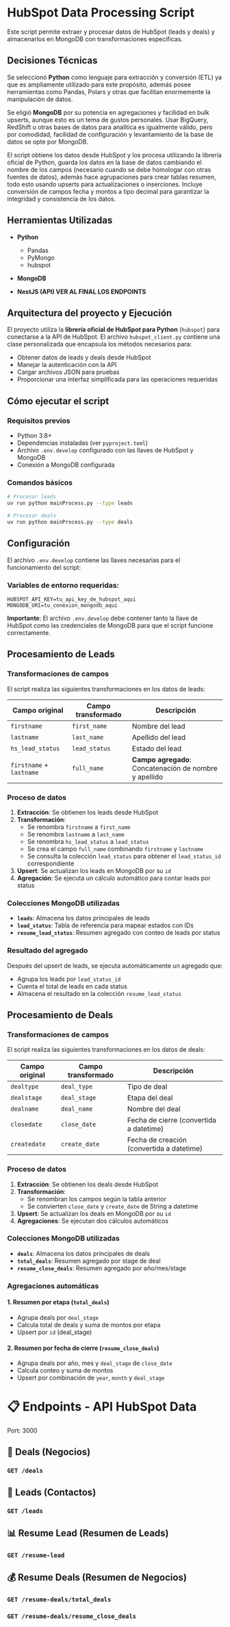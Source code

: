 # HubSpot Data Processing Script

Este script permite extraer y procesar datos de HubSpot (leads y deals) y almacenarlos en MongoDB con transformaciones específicas.

## Decisiones Técnicas

Se seleccionó **Python** como lenguaje para extracción y conversión (ETL) ya que es ampliamente utilizado para este propósito, además posee herramientas como Pandas, Polars y otras que facilitan enormemente la manipulación de datos.

Se eligió **MongoDB** por su potencia en agregaciones y facilidad en bulk upserts, aunque esto es un tema de gustos personales. Usar BigQuery, RedShift u otras bases de datos para analítica es igualmente válido, pero por comodidad, facilidad de configuración y levantamiento de la base de datos se opte por MongoDB.

El script obtiene los datos desde HubSpot y los procesa utilizando la librería oficial de Python, guarda los datos en la base de datos cambiando el nombre de los campos (necesario cuando se debe homologar con otras fuentes de datos), además hace agrupaciones para crear tablas resumen, todo esto usando upserts para actualizaciones o inserciones. Incluye conversión de campos fecha y montos a tipo decimal para garantizar la integridad y consistencia de los datos.

## Herramientas Utilizadas

- **Python**

  - Pandas
  - PyMongo
  - hubspot
- **MongoDB**
- **NestJS (API) VER AL FINAL LOS ENDPOINTS**

## Arquitectura del proyecto y Ejecución

El proyecto utiliza la **librería oficial de HubSpot para Python** (`hubspot`) para conectarse a la API de HubSpot. El archivo `hubspot_client.py` contiene una clase personalizada que encapsula los métodos necesarios para:

- Obtener datos de leads y deals desde HubSpot
- Manejar la autenticación con la API
- Cargar archivos JSON para pruebas
- Proporcionar una interfaz simplificada para las operaciones requeridas

## Cómo ejecutar el script

### Requisitos previos

- Python 3.8+
- Dependencias instaladas (ver `pyproject.toml`)
- Archivo `.env.develop` configurado con las llaves de HubSpot y MongoDB
- Conexión a MongoDB configurada

### Comandos básicos

```bash
# Procesar leads
uv run python mainProcess.py --type leads

# Procesar deals
uv run python mainProcess.py --type deals
```

## Configuración

El archivo `.env.develop` contiene las llaves necesarias para el funcionamiento del script:

### Variables de entorno requeridas:

```
HUBSPOT_API_KEY=tu_api_key_de_hubspot_aqui
MONGODB_URI=tu_conexion_mongodb_aqui

```

**Importante**: El archivo `.env.develop` debe contener tanto la llave de HubSpot como las credenciales de MongoDB para que el script funcione correctamente.

## Procesamiento de Leads

### Transformaciones de campos

El script realiza las siguientes transformaciones en los datos de leads:

| Campo original               | Campo transformado | Descripción                                                  |
| ---------------------------- | ------------------ | ------------------------------------------------------------- |
| `firstname`                | `first_name`     | Nombre del lead                                               |
| `lastname`                 | `last_name`      | Apellido del lead                                             |
| `hs_lead_status`           | `lead_status`    | Estado del lead                                               |
| `firstname` + `lastname` | `full_name`      | **Campo agregado**: Concatenación de nombre y apellido |

### Proceso de datos

1. **Extracción**: Se obtienen los leads desde HubSpot
2. **Transformación**:
   - Se renombra `firstname` a `first_name`
   - Se renombra `lastname` a `last_name`
   - Se renombra `hs_lead_status` a `lead_status`
   - Se crea el campo `full_name` combinando `firstname` y `lastname`
   - Se consulta la colección `lead_status` para obtener el `lead_status_id` correspondiente
3. **Upsert**: Se actualizan los leads en MongoDB por su `id`
4. **Agregación**: Se ejecuta un cálculo automático para contar leads por status

### Colecciones MongoDB utilizadas

- **`leads`**: Almacena los datos principales de leads
- **`lead_status`**: Tabla de referencia para mapear estados con IDs
- **`resume_lead_status`**: Resumen agregado con conteo de leads por status

### Resultado del agregado

Después del upsert de leads, se ejecuta automáticamente un agregado que:

- Agrupa los leads por `lead_status_id`
- Cuenta el total de leads en cada status
- Almacena el resultado en la colección `resume_lead_status`

## Procesamiento de Deals

### Transformaciones de campos

El script realiza las siguientes transformaciones en los datos de deals:

| Campo original | Campo transformado | Descripción                               |
| -------------- | ------------------ | ------------------------------------------ |
| `dealtype`   | `deal_type`      | Tipo de deal                               |
| `dealstage`  | `deal_stage`     | Etapa del deal                             |
| `dealname`   | `deal_name`      | Nombre del deal                            |
| `closedate`  | `close_date`     | Fecha de cierre (convertida a datetime)    |
| `createdate` | `create_date`    | Fecha de creación (convertida a datetime) |

### Proceso de datos

1. **Extracción**: Se obtienen los deals desde HubSpot
2. **Transformación**:
   - Se renombran los campos según la tabla anterior
   - Se convierten `close_date` y `create_date` de String a datetime
3. **Upsert**: Se actualizan los deals en MongoDB por su `id`
4. **Agregaciones**: Se ejecutan dos cálculos automáticos

### Colecciones MongoDB utilizadas

- **`deals`**: Almacena los datos principales de deals
- **`total_deals`**: Resumen agregado por stage de deal
- **`resume_close_deals`**: Resumen agregado por año/mes/stage

### Agregaciones automáticas

#### 1. Resumen por etapa (`total_deals`)

- Agrupa deals por `deal_stage`
- Calcula total de deals y suma de montos por etapa
- Upsert por `id` (deal_stage)

#### 2. Resumen por fecha de cierre (`resume_close_deals`)

- Agrupa deals por año, mes y `deal_stage` de `close_date`
- Calcula conteo y suma de montos
- Upsert por combinación de `year`, `month` y `deal_stage`

# 📋 Endpoints - API HubSpot Data

Port: 3000

## 💼 Deals (Negocios)

### `GET /deals`

## 👥 Leads (Contactos)

### `GET /leads`

## 📊 Resume Lead (Resumen de Leads)

### `GET /resume-lead`

## 💰 Resume Deals (Resumen de Negocios)

### `GET /resume-deals/total_deals`

### `GET /resume-deals/resume_close_deals`
